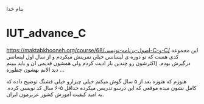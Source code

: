 بنام خدا
# IUT_advance_C
https://maktabkhooneh.org/course/68/اصول-برنامه-نویسی-C-و-C/
این مجموعه کدی هست که تو دوره ی لیسانس خیلی تمرینش میکردم و از سال اول لیسانس درگیرش بودم. (اکثرشون رو چندین بار ادیت کردم ولی همشون قدیمی ان و باید ببینم دید الانم بهشون چطوره ... 

هنوزم که هنوزه بعد از ۵ سال گوش میکنم خیلی چیزارو خیلی قشنگ توضیح داده که کامل نشون میده موقعی که این درسو تدریس میکرده حداقل ۵-۶ سال کد نویسی کرده.
به امید کیفیت آموزش کشور عزیزمون ایران.
